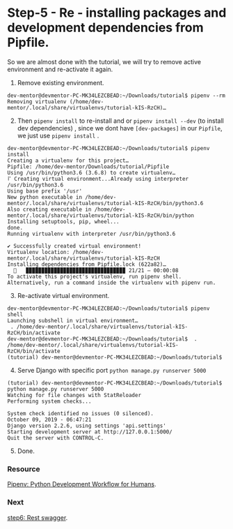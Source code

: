 # Step-5 - Re - installing packages and development dependencies from Pipfile.

So we are almost done with the tutorial, we will try to remove active environment and re-activate it again.

1. Remove existing environment.

```
dev-mentor@devmentor-PC-MK34LEZCBEAD:~/Downloads/tutorial$ pipenv --rm
Removing virtualenv (/home/dev-mentor/.local/share/virtualenvs/tutorial-kIS-RzCH)…
```

2. Then `pipenv install` to re-install and or `pipenv install --dev` (to install dev dependencies)
, since we dont have `[dev-packages]` in our `Pipfile`, we just use `pipenv install` .

```
dev-mentor@devmentor-PC-MK34LEZCBEAD:~/Downloads/tutorial$ pipenv install
Creating a virtualenv for this project…
Pipfile: /home/dev-mentor/Downloads/tutorial/Pipfile
Using /usr/bin/python3.6 (3.6.8) to create virtualenv…
⠏ Creating virtual environment...Already using interpreter /usr/bin/python3.6
Using base prefix '/usr'
New python executable in /home/dev-mentor/.local/share/virtualenvs/tutorial-kIS-RzCH/bin/python3.6
Also creating executable in /home/dev-mentor/.local/share/virtualenvs/tutorial-kIS-RzCH/bin/python
Installing setuptools, pip, wheel...
done.
Running virtualenv with interpreter /usr/bin/python3.6

✔ Successfully created virtual environment! 
Virtualenv location: /home/dev-mentor/.local/share/virtualenvs/tutorial-kIS-RzCH
Installing dependencies from Pipfile.lock (622a82)…
  🐍   ▉▉▉▉▉▉▉▉▉▉▉▉▉▉▉▉▉▉▉▉▉▉▉▉▉▉▉▉▉▉▉▉ 21/21 — 00:00:08
To activate this project's virtualenv, run pipenv shell.
Alternatively, run a command inside the virtualenv with pipenv run.

```

3. Re-activate virtual environment.

```
dev-mentor@devmentor-PC-MK34LEZCBEAD:~/Downloads/tutorial$ pipenv shell
Launching subshell in virtual environment…
 . /home/dev-mentor/.local/share/virtualenvs/tutorial-kIS-RzCH/bin/activate
dev-mentor@devmentor-PC-MK34LEZCBEAD:~/Downloads/tutorial$  . /home/dev-mentor/.local/share/virtualenvs/tutorial-kIS-RzCH/bin/activate
(tutorial) dev-mentor@devmentor-PC-MK34LEZCBEAD:~/Downloads/tutorial$ 
```

4. Serve Django with specific port `python manage.py runserver 5000`

```
(tutorial) dev-mentor@devmentor-PC-MK34LEZCBEAD:~/Downloads/tutorial$ python manage.py runserver 5000
Watching for file changes with StatReloader
Performing system checks...

System check identified no issues (0 silenced).
October 09, 2019 - 06:47:21
Django version 2.2.6, using settings 'api.settings'
Starting development server at http://127.0.0.1:5000/
Quit the server with CONTROL-C.
```

5. Done.

### Resource

[Pipenv: Python Development Workflow for Humans](https://github.com/pypa/pipenv).

### Next

[step6: Rest swagger](https://github.com/boomcamp/django-restframework/tree/step6-rest-swagger).

